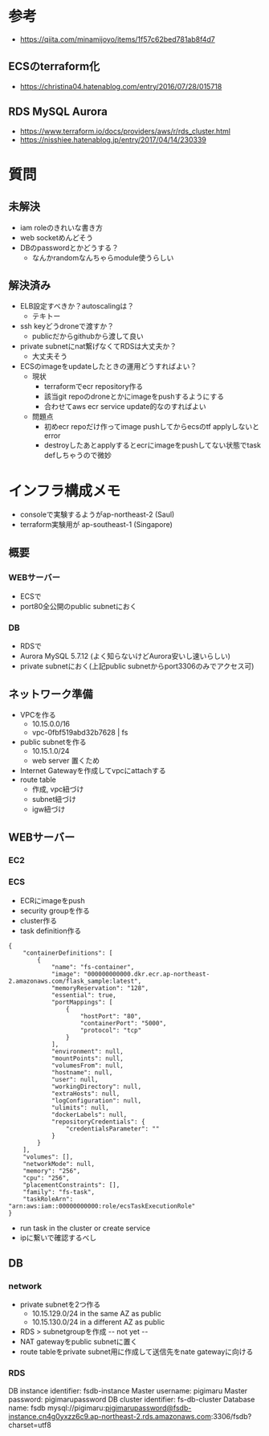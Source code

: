 # 参考
* https://qiita.com/minamijoyo/items/1f57c62bed781ab8f4d7

## ECSのterraform化
* https://christina04.hatenablog.com/entry/2016/07/28/015718

## RDS MySQL Aurora
* https://www.terraform.io/docs/providers/aws/r/rds_cluster.html
* https://nisshiee.hatenablog.jp/entry/2017/04/14/230339


# 質問
## 未解決
* iam roleのきれいな書き方
* web socketめんどそう
* DBのpasswordとかどうする？
  - なんかrandomなんちゃらmodule使うらしい

## 解決済み
* ELB設定すべきか？autoscalingは？
  - テキトー
* ssh keyどうdroneで渡すか？
  - publicだからgithubから渡して良い
* private subnetにnat繋げなくてRDSは大丈夫か？
  - 大丈夫そう
* ECSのimageをupdateしたときの運用どうすればよい？
  - 現状
    - terraformでecr repository作る
    - 該当git repoのdroneとかにimageをpushするようにする
    - 合わせてaws ecr service update的なのすればよい
  - 問題点
    - 初めecr repoだけ作ってimage pushしてからecsのtf applyしないとerror
    - destroyしたあとapplyするとecrにimageをpushしてない状態でtask defしちゃうので微妙


# インフラ構成メモ
* consoleで実験するようがap-northeast-2 (Saul)
* terraform実験用が ap-southeast-1 (Singapore)


## 概要
### WEBサーバー
* ECSで
* port80全公開のpublic subnetにおく

### DB
* RDSで
* Aurora MySQL 5.7.12 (よく知らないけどAurora安いし速いらしい)
* private subnetにおく(上記public subnetからport3306のみでアクセス可)



## ネットワーク準備
* VPCを作る
  - 10.15.0.0/16
  - vpc-0fbf519abd32b7628 | fs
* public subnetを作る
  - 10.15.1.0/24
  - web server 置くため
* Internet Gatewayを作成してvpcにattachする
* route table
  - 作成, vpc紐づけ
  - subnet紐づけ
  - igw紐づけ

## WEBサーバー
### EC2

### ECS
* ECRにimageをpush
* security groupを作る
* cluster作る
* task definition作る
```
{
    "containerDefinitions": [
        {
            "name": "fs-container",
            "image": "000000000000.dkr.ecr.ap-northeast-2.amazonaws.com/flask_sample:latest",
            "memoryReservation": "128",
            "essential": true,
            "portMappings": [
                {
                    "hostPort": "80",
                    "containerPort": "5000",
                    "protocol": "tcp"
                }
            ],
            "environment": null,
            "mountPoints": null,
            "volumesFrom": null,
            "hostname": null,
            "user": null,
            "workingDirectory": null,
            "extraHosts": null,
            "logConfiguration": null,
            "ulimits": null,
            "dockerLabels": null,
            "repositoryCredentials": {
                "credentialsParameter": ""
            }
        }
    ],
    "volumes": [],
    "networkMode": null,
    "memory": "256",
    "cpu": "256",
    "placementConstraints": [],
    "family": "fs-task",
    "taskRoleArn": "arn:aws:iam::00000000000:role/ecsTaskExecutionRole"
}
```
* run task in the cluster or create service
* ipに繋いで確認するべし


## DB
### network
* private subnetを2つ作る
  - 10.15.129.0/24 in the same AZ as public
  - 10.15.130.0/24 in a different AZ as public
* RDS > subnetgroupを作成
-- not yet --
* NAT gatewayをpublic subnetに置く
* route tableをprivate subnet用に作成して送信先をnate gatewayに向ける

### RDS
DB instance identifier: fsdb-instance
Master username: pigimaru
Master password: pigimarupassword
DB cluster identifier: fs-db-cluster
Database name: fsdb
mysql://pigimaru:pigimarupassword@fsdb-instance.cn4g0yxzz6c9.ap-northeast-2.rds.amazonaws.com:3306/fsdb?charset=utf8


